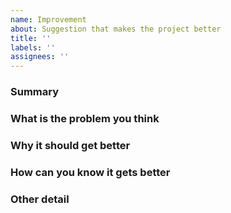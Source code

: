 ```yaml
---
name: Improvement
about: Suggestion that makes the project better
title: ''
labels: ''
assignees: ''
---
```


### Summary

### What is the problem you think

### Why it should get better

### How can you know it gets better

### Other detail
